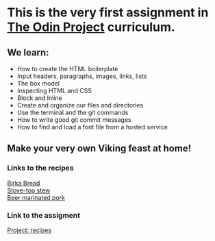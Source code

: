<!DOCTYPE html>
<html lang="en">
<head>
    <meta charset="UTF-8">
    <meta name="viewport" content="width=device-width, initial-scale=1.0">
</head>
<body>
    <h1>This is the very first assignment in <a href="https://www.theodinproject.com/paths">The Odin Project</a> curriculum.
    <h2>We learn:</h2> 
    <ul>
        <li>How to create the HTML boilerplate</li>
        <li>Input headers, paragraphs, images, links, lists</li>
        <li>The box model</li>
        <li>Inspecting HTML and CSS</li>
        <li>Block and Inline</li>
        <li>Create and organize our files and directories</li>
        <li>Use the terminal and the git commands</li>
        <li>How to write good git commit messages</li>
        <li>How to find and load a font file from a hosted service</li>
    </ul>

<h2>Make your very own Viking feast at home!</h2>
<h3>Links to the recipes</h3>
<a href="https://camilleonoda.github.io/Odin-Recipes/recipes/birka-bread.html">Birka Bread</a><br>
<a href="https://camilleonoda.github.io/Odin-Recipes/recipes/stew.html">Stove-top stew</a><br>
<a href="https://camilleonoda.github.io/Odin-Recipes/recipes/pork.html">Beer marinated pork</a>

<h3>Link to the assigment</h3>
<a href="https://www.theodinproject.com/lessons/foundations-recipes">Project: recipes</a>
    
</body>
